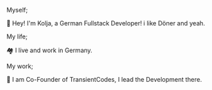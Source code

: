 Myself;

👋 Hey! I'm Kolja, a German Fullstack Developer!
    i like Döner and yeah. 

My life;

🏘️ I live and work in Germany.

My work;

💼 I am Co-Founder of TransientCodes, I lead the Development there.